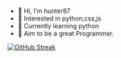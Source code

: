 - 👋 Hi, I’m hunter87
- 👀 Interested in python,css,js
- 🌱 Currently learning python
- 🎯 Aim to be a great Programmer.


[![GitHub Streak](https://github-readme-streak-stats.herokuapp.com/?user=hunter87ff&theme=highcontrast)](https://git.io/streak-stats)

